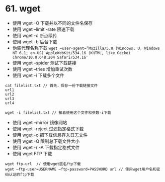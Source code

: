 # 61. wget

- 使用 wget -O 下载并以不同的文件名保存
- 使用 wget –limit -rate 限速下载
- 使用 wget -c 断点续传
- 使用 wget -b 后台下载
- 伪装代理名称下载
  `wget –user-agent=”Mozilla/5.0 (Windows; U; Windows NT 6.1; en-US) AppleWebKit/534.16 (KHTML, like Gecko) Chrome/10.0.648.204 Safari/534.16″`
- 使用 wget –spider 测试下载链接
- 使用 wget –tries 增加重试次数
- 使用 wget -i 下载多个文件

```
cat filelist.txt // 首先，保存一份下载链接文件
url1
url2
url3
url4

wget -i filelist.txt // 接着使用这个文件和参数-i下载
```

- 使用 wget –mirror 镜像网站
- 使用 wget –reject 过滤指定格式下载
- 使用 wget -o 把下载信息存入日志文件
- 使用 wget -Q 限制总下载文件大小
- 使用 wget -r -A 下载指定格式文件
- 使用 wget FTP 下载

```
wget ftp-url  // 使用wget匿名ftp下载
wget –ftp-user=USERNAME –ftp-password=PASSWORD url // 使用wget用户名和密码认证的ftp下载
```
